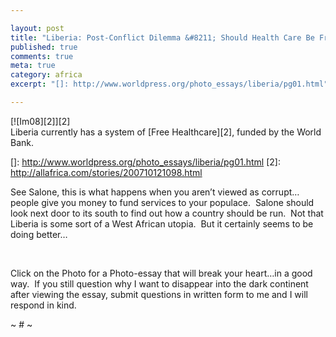 ```yaml
---

layout: post
title: "Liberia: Post-Conflict Dilemma &#8211; Should Health Care Be Free?"
published: true
comments: true
meta: true
category: africa
excerpt: "[]: http://www.worldpress.org/photo_essays/liberia/pg01.html"

---
```


[![Im08][2]][2]  
Liberia currently has a system of [Free Healthcare][2], funded by the World Bank.  

 []: http://www.worldpress.org/photo_essays/liberia/pg01.html
 [2]: http://allafrica.com/stories/200710121098.html

See Salone, this is what happens when you aren’t viewed as corrupt…people give you money to fund services to your populace.  Salone should look next door to its south to find out how a country should be run.  Not that Liberia is some sort of a West African utopia.  But it certainly seems to be doing better…

 

Click on the Photo for a Photo-essay that will break your heart…in a good way.  If you still question why I want to disappear into the dark continent after viewing the essay, submit questions in written form to me and I will respond in kind.

~ # ~
